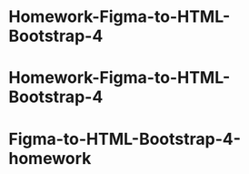 # Homework-Figma-to-HTML-Bootstrap-4
# Homework-Figma-to-HTML-Bootstrap-4
# Figma-to-HTML-Bootstrap-4-homework
